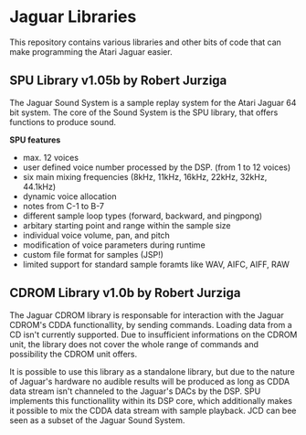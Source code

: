 # Jaguar Libraries

This repository contains various libraries and other bits of code that can make
programming the Atari Jaguar easier.

## SPU Library v1.05b by Robert Jurziga

The Jaguar Sound System is a sample replay system for the Atari Jaguar 64 bit
system. The core of the Sound System is the SPU library, that offers functions
to produce sound.

**SPU features**
- max. 12 voices
- user defined voice number processed by the DSP. (from 1 to 12 voices)
- six main mixing frequencies (8kHz, 11kHz, 16kHz, 22kHz, 32kHz, 44.1kHz)
- dynamic voice allocation
- notes from C-1 to B-7
- different sample loop types (forward, backward, and pingpong)
- arbitary starting point and range within the sample size
- individual voice volume, pan, and pitch
- modification of voice parameters during runtime
- custom file format for samples (JSP!)
- limited support for standard sample foramts like WAV, AIFC, AIFF, RAW

## CDROM Library v1.0b by Robert Jurziga

The Jaguar CDROM library is responsable for interaction with the Jaguar CDROM's
CDDA functionallity, by sending commands. Loading data from a CD isn't currently
supported. Due to insufficient informations on the CDROM unit, the library does
not cover the whole range of commands and possibility the CDROM unit offers.
 
It is possible to use this library as a standalone library, but due to the nature
of Jaguar's hardware no audible results will be produced as long as CDDA data
stream isn't channeled to the Jaguar's DACs by the DSP. SPU implements this
functionallity within its DSP core, which additionally makes it possible to mix
the CDDA data stream with sample playback. JCD can bee seen as a subset of the
Jaguar Sound System.

